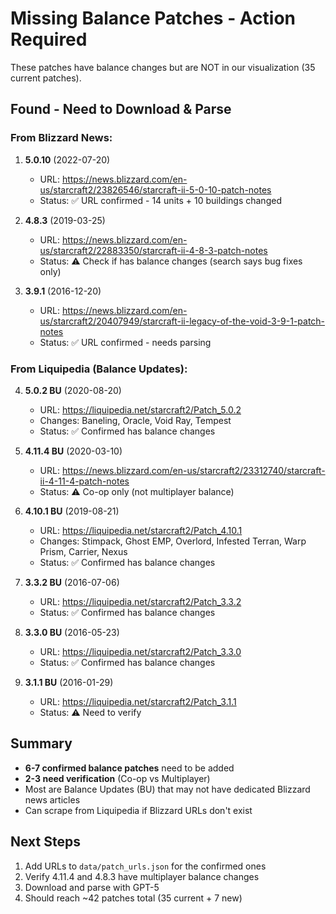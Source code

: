 # Missing Balance Patches - Action Required

These patches have balance changes but are NOT in our visualization (35 current patches).

## Found - Need to Download & Parse

### From Blizzard News:

1. **5.0.10** (2022-07-20)
   - URL: https://news.blizzard.com/en-us/starcraft2/23826546/starcraft-ii-5-0-10-patch-notes
   - Status: ✅ URL confirmed - 14 units + 10 buildings changed

2. **4.8.3** (2019-03-25)
   - URL: https://news.blizzard.com/en-us/starcraft2/22883350/starcraft-ii-4-8-3-patch-notes
   - Status: ⚠️ Check if has balance changes (search says bug fixes only)

3. **3.9.1** (2016-12-20)
   - URL: https://news.blizzard.com/en-us/starcraft2/20407949/starcraft-ii-legacy-of-the-void-3-9-1-patch-notes
   - Status: ✅ URL confirmed - needs parsing

### From Liquipedia (Balance Updates):

4. **5.0.2 BU** (2020-08-20)
   - URL: https://liquipedia.net/starcraft2/Patch_5.0.2
   - Changes: Baneling, Oracle, Void Ray, Tempest
   - Status: ✅ Confirmed has balance changes

5. **4.11.4 BU** (2020-03-10)
   - URL: https://news.blizzard.com/en-us/starcraft2/23312740/starcraft-ii-4-11-4-patch-notes
   - Status: ⚠️ Co-op only (not multiplayer balance)

6. **4.10.1 BU** (2019-08-21)
   - URL: https://liquipedia.net/starcraft2/Patch_4.10.1
   - Changes: Stimpack, Ghost EMP, Overlord, Infested Terran, Warp Prism, Carrier, Nexus
   - Status: ✅ Confirmed has balance changes

7. **3.3.2 BU** (2016-07-06)
   - URL: https://liquipedia.net/starcraft2/Patch_3.3.2
   - Status: ✅ Confirmed has balance changes

8. **3.3.0 BU** (2016-05-23)
   - URL: https://liquipedia.net/starcraft2/Patch_3.3.0
   - Status: ✅ Confirmed has balance changes

9. **3.1.1 BU** (2016-01-29)
   - URL: https://liquipedia.net/starcraft2/Patch_3.1.1
   - Status: ⚠️ Need to verify

## Summary

- **6-7 confirmed balance patches** need to be added
- **2-3 need verification** (Co-op vs Multiplayer)
- Most are Balance Updates (BU) that may not have dedicated Blizzard news articles
- Can scrape from Liquipedia if Blizzard URLs don't exist

## Next Steps

1. Add URLs to `data/patch_urls.json` for the confirmed ones
2. Verify 4.11.4 and 4.8.3 have multiplayer balance changes
3. Download and parse with GPT-5
4. Should reach ~42 patches total (35 current + 7 new)
